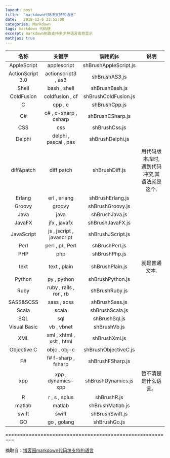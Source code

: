 ```yaml
---
layout: post
title:  "markdown代码块支持的语言"
date:   2018-12-6 22:52:00
categories: Markdown
tags: markdown 代码块
excerpt: markdown到底支持多少种语言高亮显示
mathjax: true
---
```


名称|关键字|调用的js|说明  
:-:|:-:|:-:|:-:
AppleScript|applescript|shBrushAppleScript.js|
ActionScript 3.0|actionscript3 , as3|shBrushAS3.js|
Shell|bash , shell|shBrushBash.js|
ColdFusion|coldfusion , cf|shBrushColdFusion.js|
C|cpp , c|shBrushCpp.js|
C#|c# , c-sharp , csharp|shBrushCSharp.js|
CSS|css|shBrushCss.js|
Delphi|delphi , pascal , pas|shBrushDelphi.js|
diff&patch|diff patch|shBrushDiff.js|用代码版本库时,遇到代码冲突,其语法就是这个.|
Erlang|erl , erlang|shBrushErlang.js|
Groovy|groovy|shBrushGroovy.js|
Java|java|shBrushJava.js|
JavaFX|jfx , javafx|shBrushJavaFX.js|
JavaScript|js , jscript , javascript|shBrushJScript.js|
Perl|perl , pl , Perl|shBrushPerl.js|
PHP|php|shBrushPhp.js|
text|text , plain|shBrushPlain.js|就是普通文本.|
Python|py , python|shBrushPython.js|
Ruby|ruby , rails , ror , rb|shBrushRuby.js|
SASS&SCSS|sass , scss|shBrushSass.js|
Scala|scala|shBrushScala.js|
SQL|sql|shBrushSql.js|
Visual Basic|vb , vbnet|shBrushVb.js|
XML|xml , xhtml , xslt , html|shBrushXml.js|
Objective C|objc , obj-c|shBrushObjectiveC.js|
F#|f# f-sharp , fsharp|shBrushFSharp.js|
xpp|xpp , dynamics-xpp|shBrushDynamics.js|暂不清楚是什么语言。
R|r , s , splus|shBrushR.js|
matlab|matlab|shBrushMatlab.js|
swift|swift|shBrushSwift.js|
GO|go , golang|shBrushGo.js|

=========================================================

摘取自：[博客园markdown代码块支持的语言](https://www.cnblogs.com/qyf404/p/5019631.html)

